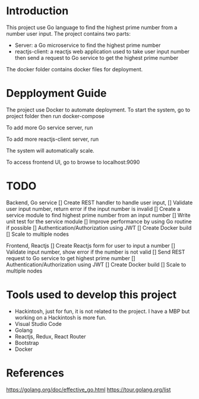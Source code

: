 # Introduction

This project use Go language to find the highest prime number from a number user input. The project contains two parts:
- Server: a Go microservice to find the highest prime number 
- reactjs-client: a reactjs web application used to take user input number then send a request to Go service to get the highest prime number

The docker folder contains docker files for deployment.

# Depployment Guide
The project use Docker to automate deployment.
To start the system, go to project folder then run
docker-compose

To add more Go service server, run

To add more reactjs-client server, run

The system will automatically scale.

To access frontend UI, go to browse to localhost:9090

# TODO

Backend, Go service
[] Create REST handler to handle user input, 
[] Validate user input number, return error if the input number is invalid
[] Create a service module to find highest prime number from an input number
[] Write unit test for the service module
[] Improve performance by using Go routine if possible
[] Authentication/Authorization using JWT
[] Create Docker build
[] Scale to multiple nodes

Frontend, Reactjs
[] Create Reactjs form for user to input a number
[] Validate input number, show error if the number is not valid
[] Send REST request to Go service to get highest prime number 
[] Authentication/Authorization using JWT
[] Create Docker build
[] Scale to multiple nodes

# Tools used to develop this project
- Hackintosh, just for fun, it is not related to the project. I have a MBP but working on a Hackintosh is more fun.
- Visual Studio Code
- Golang
- Reactjs, Redux, React Router 
- Bootstrap
- Docker

# References
https://golang.org/doc/effective_go.html
https://tour.golang.org/list

